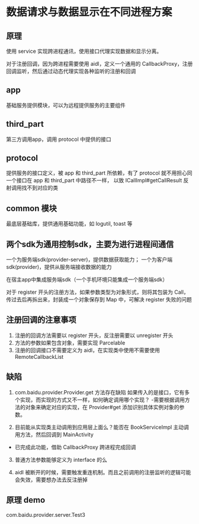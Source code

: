 # 数据请求与数据显示在不同进程方案

## 原理
使用 service 实现跨进程通讯，使用接口代理实现数据和显示分离。

对于注册回调，因为跨进程需要使用 aidl，定义一个通用的 CallbackProxy，注册回调监听，然后通过动态代理实现各种监听的注册和回调

## app
基础服务提供模块，可以为远程提供服务的主要组件



## third_part
第三方调用app，调用 protocol 中提供的接口

## protocol 
提供服务的接口定义，被 app 和 third_part 所依赖，有了 protocol 就不用担心同一个接口在 app 和 third_part 中路径不一样，
以致 ICallImpl#getCallResult 反射调用找不到对应的类

## common 模块
最底层基础库，提供通用基础功能，如 logutil, toast 等




## 两个sdk为通用控制sdk，主要为进行进程间通信
一个为服务端sdk(provider-server)，提供数据获取能力；
一个为客户端sdk(provider)，提供从服务端接收数据的能力


在宿主app中集成服务端sdk（一个手机环境只能集成一个服务端sdk）

对于 register 开头的注册方法，如果参数类型为对象形式，则将其包装为 Call，传过去后再拆出来，封装成一个对象保存到 Map 中，可解决 register 失败的问题

## 注册回调的注意事项
1. 注册的回调方法需要以 register 开头，反注册需要以 unregister 开头
2. 方法的参数如果包含对象，需要实现 Parcelable
3. 注册的回调接口不需要定义为 aidl，在实现类中使用不需要使用 RemoteCallbackList

## 缺陷
1. com.baidu.provider.Provider.get 方法存在缺陷
如果传入的是接口，它有多个实现，而实现的方式又不一样，如何确定调用哪个实现？
-需要根据调用方法的对象来确定对应的实现，在 Provider#get 添加识别具体实例对象的参数。

2. 目前能从实现类主动调用到应用层上面么？能否在 BookServiceImpl 主动调用方法，然后回调到 MainActivity
- 已完成此功能，借助 CallbackProxy 跨进程完成回调

3. 普通方法参数能够定义为 interface 的么

4. aidl 被断开的时候，需要触发重连机制。而且之前调用的注册监听的逻辑可能会失效，需要想办法去反注册掉


## 原理 demo
com.baidu.provider.server.Test3


















